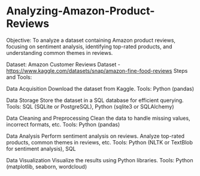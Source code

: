 # Analyzing-Amazon-Product-Reviews
Objective:
To analyze a dataset containing Amazon product reviews, focusing on sentiment analysis, identifying top-rated products, and understanding common themes in reviews.

Dataset:
Amazon Customer Reviews Dataset - https://www.kaggle.com/datasets/snap/amazon-fine-food-reviews
Steps and Tools:

Data Acquisition
Download the dataset from Kaggle.
Tools: Python (pandas)

Data Storage
Store the dataset in a SQL database for efficient querying.
Tools: SQL (SQLite or PostgreSQL), Python (sqlite3 or SQLAlchemy)

Data Cleaning and Preprocessing
Clean the data to handle missing values, incorrect formats, etc.
Tools: Python (pandas)

Data Analysis
Perform sentiment analysis on reviews.
Analyze top-rated products, common themes in reviews, etc.
Tools: Python (NLTK or TextBlob for sentiment analysis), SQL

Data Visualization
Visualize the results using Python libraries.
Tools: Python (matplotlib, seaborn, wordcloud)
